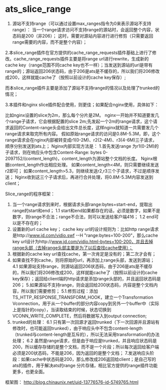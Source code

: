 # ats_slice_range

1. 源站不支持range（可以通过设置max_ranges指令为0来表示源站不支持range）：
当一个range请求访问不支持range的源站时，会返回整个内容，状态码是200（非206）；
这时，需要对源站内容进行进行修剪（只需要返回range需要的内容，而不是整个内容）；

2.本slice_range插件在官方提供的cache_range_requests插件基础上进行了修改。cache_range_requests插件主要是将range url进行rewrite，生成新的cache key（range范围不同cache key也不一样）；当发送到源站的url是带有range的；源站返回206状态码，由于206是ats是不缓存的，所以我们将206修改成200，这样就能cache了（按照以前设计的cache key保存）;

而本slice_range插件主要是添加了源站不支持range的情况以及处理了trunked的情况；

3.本插件和nginx slice插件配合使用，则更佳；如果配合nginx使用，具体如下：

比如nginx设置的slice为2m，那么每个分片是2M。
nginx一开始并不知道要发几个range子请求，它会根据配置的slice 2m;先发起一个2m的range请求，这个请求返回的Content-range头会给出文件总长度，这样nginx就知道一共需要发几个range请求来取完所有内容。
假如原始range请求的访问是0.8M-5.3M，即，这个range请求会在nginx内部被转变成r1(0-2M)、r2(2-4M)、r3(4-6M)三子请求，顺序分别发送到ats上；
Nginx内部实现方法是：
1.首先发送range 为r1(0-2M)的子请求，则在响应头中包含Content-Range: bytes 0- 2097152/(content_length)，content_length为源站整个文档的长度。
Nginx根据content_length作出相应处理。
如果content_length<4M，则只需要继续发送r2即可；
如果content_length>5.3，则继续发送r2,r3三个子请求，不过是顺序发送；
Nginx收到这三个子请求后，再进行合并处理，将0.8M-5.3M内容发送到client；
 
 
Slice_range的程序框架：
 
1. 当一个range请求到来时，根据请求头部range:bytes=start-end，提取出range的start和end；
1.1 start和end如果都存在的话，必须是数字，如果不是数字，则range不合法；range不合法，则可以发送给客户端416；
1.2 end可以是不存在的；
2. 设置新的url cache key； cache key url的设计规则为：比如http range请求是http://www.jd.com/vidio.swf  --H "range:bytes=100-200"，那么cache key url设计为http://www.jd.com/vidio.html-bytes=100-200，并且去掉range头部（去掉range头部主要是为了以后查找cache使用）；
3. 根据新的cache key url查找cache，第一次肯定是没有的；第二次才会有；
4. 如果查找不到cache，则将原始的url，再添加上range头部，发送到源站；
4.1 如果源站支持range，则源站返回206状态码，由于206是ats是不缓存的，所以我们将206修改成200，这样就能cache了（按照以前设计的cache key保存）；返回给client端的http请求是添加range头部的，并且返回状态码是206；
5.如果源站不支持range，则会返回给200状态码，内容是整个文档内容，所以我们需要修剪；
5.1.修剪过程：添加TS_HTTP_RESPONSE_TRANSFORM_HOOK，建立一个Transformation Vconnection，用于从一个buffer的部分内容copy到另外一个buffer中（实际上是指针的copy），当读取结束的时候，状态切换到VCONN_WRITE_COMPLETE，然后将数据写入到output connection;
6. trunked的处理：
6.1 只有第一次回源才返回trunked（下一次回源并且源站有修改时，也可能返回trunked），由于响应头中不包含content-length（trunked与content-length是互斥的），所以无法采用transformation的办法处理；
6.2 虽然是range请求，但是由于响应是trunked，并且响应状态码是200，所以缓存存储的是整个文档，而不是一个片段；所以每次返回给客户端必须是200状态码，不能是206，因为返回的是整个文档；
7.发送响应头阶段：如果cache中状态码是200，那么修改成206返回给client；是自己写的ats的插件，用于解决ats的range 分片存储，相比官方提供的range插件功能更多，也更全面。

框架图：
http://blog.chinaunix.net/uid-13776576-id-5749765.html


